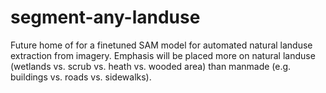 # segment-any-landuse
Future home of for a finetuned SAM model for automated natural landuse extraction from imagery. Emphasis will be placed more on natural landuse (wetlands vs. scrub vs. heath vs. wooded area) than manmade (e.g. buildings vs. roads vs. sidewalks).
